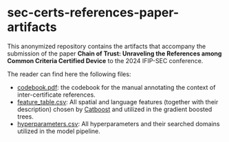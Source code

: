 # sec-certs-references-paper-artifacts

This anonymized repository contains the artifacts that accompany the submission of the paper **Chain of Trust: Unraveling the References among Common Criteria Certified Device** to the 2024 IFIP-SEC conference.

The reader can find here the following files:
- [codebook.pdf](codebook.pdf): the codebook for the manual annotating the context of inter-certificate references.
- [feature_table.csv](feature_table.csv): All spatial and language features (together with their description) chosen by [Catboost](https://catboost.ai/en/docs/concepts/python-reference_catboost_select_features) and utilized in the gradient boosted trees.
- [hyperparameters.csv](hyperparameters.csv): All hyperparameters and their searched domains utilized in the model pipeline.
